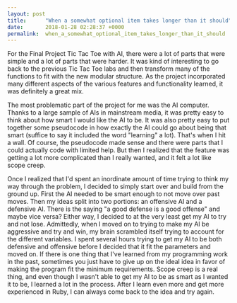 ```yaml
---
layout: post
title:      "When a somewhat optional item takes longer than it should"
date:       2018-01-28 02:28:37 +0000
permalink:  when_a_somewhat_optional_item_takes_longer_than_it_should
---
```



For the Final Project Tic Tac Toe with AI, there were a lot of parts that were simple and a lot of parts that were harder. It was kind of interesting to go back to the previous Tic Tac Toe labs and then transform many of the functions to fit with the new modular structure. As the project incorporated many different aspects of the various features and functionality learned, it was definitely a great mix.

The most problematic part of the project for me was the AI computer. Thanks to a large sample of AIs in mainstream media, it was pretty easy to think about how smart I would like the AI to be. It was also pretty easy to put together some pseudocode in how exactly the AI could go about being that smart (suffice to say it included the word "learning" a lot). That's when I hit a wall. Of course, the pseudocode made sense and there were parts that I could actually code with limited help. But then I realized that the feature was getting a lot more complicated than I really wanted, and it felt a lot like scope creep.

Once I realized that I'd spent an inordinate amount of time trying to think my way through the problem, I decided to simply start over and build from the ground up. First the AI needed to be smart enough to not move over past moves. Then my ideas split into two portions: an offensive AI and a defensive AI. There is the saying "a good defense is a good offense" and maybe vice versa? Either way, I decided to at the very least get my AI to try and not lose. Admittedly, when I moved on to trying to make my AI be aggressive and try and win, my brain scrambled itself trying to account for the different variables. I spent several hours trying to get my AI to be both defensive and offensive before I decided that it fit the parameters and moved on. If there is one thing that I've learned from my programming work in the past, sometimes you just have to give up on the ideal idea in favor of making the program fit the minimum requirements. Scope creep is a real thing, and even though I wasn't able to get my AI to be as smart as I wanted it to be, I learned a lot in the process. After I learn even more and get more experienced in Ruby, I can always come back to the idea and try again.

